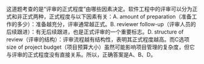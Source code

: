 这道题考查的是“评审的正式程度”由哪些因素决定。软件工程中的评审可以分为正式和非正式两种，正式程度与以下因素有关：A. amount of preparation（准备工作的多少）：准备越充分，评审通常越正式。B. reviewer follow-up（评审人员的后续跟进）：有无后续跟进，也是正式评审的一个重要标志。D. structure of review（评审的结构）：评审流程越有结构性，表明其正式程度越高。而C选项size of project budget（项目预算大小）虽然可能影响项目管理的复杂度，但它与评审的正式程度没有直接关系。所以，正确答案是A、B、D。
